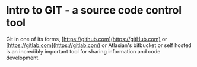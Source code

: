 # Intro to GIT - a source code control tool

Git in one of its forms, [https://github.com](https://gitHub.com) or [https://gitlab.com](https://gitlab.com) or Atlasian's bitbucket or self hosted
is an incredibly important tool for sharing information and code development.


